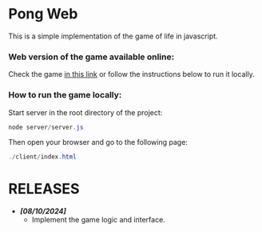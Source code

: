 # Pong Web

This is  a simple implementation of the game of life in javascript.

### Web version of the game available online:

Check the game [in this link](https://poc.frederic-dabadie.fr/pongWeb/) or follow the instructions below to run it locally.

### How to run the game locally:
Start server in the root directory of the project:

```powershell
node server/server.js
```
Then open your browser and go to the following page:

```powershell
./client/index.html
```


# RELEASES
- **_[08/10/2024]_**
    - Implement the game logic and interface.